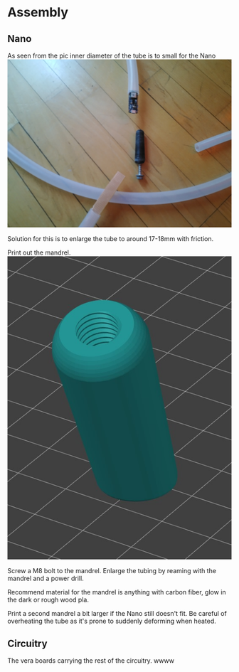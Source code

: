 # Assembly #
## Nano ##
As seen from the pic inner diameter of the tube is to small for the Nano
![alt text](pics/tube-size-problems.jpg)

Solution for this is to enlarge the tube to around 17-18mm with friction.

Print out the mandrel.
![alt text](pics/mandrel.jpg)

Screw a M8 bolt to the mandrel. Enlarge the tubing by reaming with the mandrel and a power drill.

Recommend material for the mandrel is anything with carbon fiber, glow in the dark or rough wood pla.

Print a second mandrel a bit larger if the Nano still doesn't fit. Be careful of overheating the tube as it's prone to suddenly deforming when heated.

## Circuitry ##
The vera boards carrying the rest of the circuitry. wwww